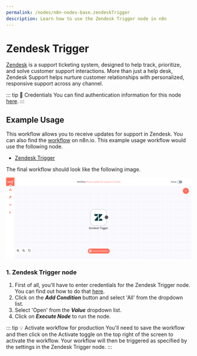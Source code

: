 ```yaml
---
permalink: /nodes/n8n-nodes-base.zendeskTrigger
description: Learn how to use the Zendesk Trigger node in n8n
---
```


# Zendesk Trigger

[Zendesk](https://www.zendesk.com/) is a support ticketing system, designed to help track, prioritize, and solve customer support interactions. More than just a help desk, Zendesk Support helps nurture customer relationships with personalized, responsive support across any channel.

::: tip 🔑 Credentials
You can find authentication information for this node [here](../../../credentials/Zendesk/README.md).
:::

## Example Usage

This workflow allows you to receive updates for support in Zendesk. You can also find the [workflow](https://n8n.io/workflows/648) on n8n.io. This example usage workflow would use the following node.
- [Zendesk Trigger]()

The final workflow should look like the following image.

![A workflow with the Zendesk Trigger node](./workflow.png)

### 1. Zendesk Trigger node

1. First of all, you'll have to enter credentials for the Zendesk Trigger node. You can find out how to do that [here](../../../credentials/Zendesk/README.md).
2. Click on the ***Add Condition*** button and select 'All' from the dropdown list.
3. Select 'Open' from the ***Value*** dropdown list.
4. Click on ***Execute Node*** to run the node.

::: tip 💡 Activate workflow for production
You'll need to save the workflow and then click on the Activate toggle on the top right of the screen to activate the workflow. Your workflow will then be triggered as specified by the settings in the Zendesk Trigger node.
:::
